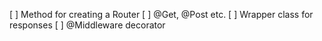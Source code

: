 [ ] Method for creating a Router
[ ] @Get, @Post etc.
[ ] Wrapper class for responses
[ ] @Middleware decorator
